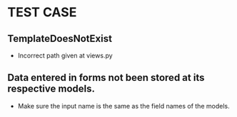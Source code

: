 # TEST CASE

## TemplateDoesNotExist
- Incorrect path given at views.py

## Data entered in forms not been stored at its respective models.
- Make sure the input name is the same as the field names of the models.

